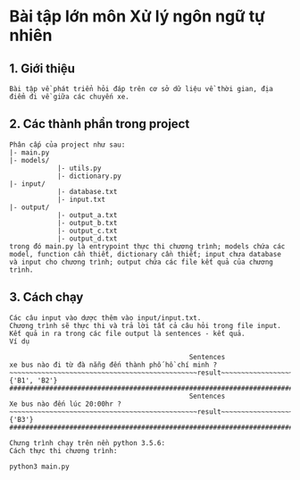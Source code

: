 # Bài tập lớn môn Xử lý ngôn ngữ tự nhiên
## 1. Giới thiệu
    Bài tập về phát triển hỏi đáp trên cơ sở dữ liệu về thời gian, địa điểm đi về giữa các chuyến xe.
## 2. Các thành phần trong project
    Phân cấp của project như sau:
    |- main.py
    |- models/   
                |- utils.py
                |- dictionary.py
    |- input/    
                |- database.txt
                |- input.txt
    |- output/
                |- output_a.txt
                |- output_b.txt
                |- output_c.txt
                |- output_d.txt
    trong đó main.py là entrypoint thực thi chương trình; models chứa các model, function cần thiết, dictionary cần thiết; input chưa database và input cho chương trình; output chứa các file kết quả của chương trình.

## 3. Cách chạy
    Các câu input vào dược thêm vào input/input.txt.
    Chương trình sẽ thực thi và trả lời tất cả câu hỏi trong file input. Kết quả in ra trong các file output là sentences - kết quả.
    Ví dụ
```
                                             Sentences                                              
xe bus nào đi từ đà nẵng đến thành phố hồ chí minh ?
~~~~~~~~~~~~~~~~~~~~~~~~~~~~~~~~~~~~~~~~~~~~~~~result~~~~~~~~~~~~~~~~~~~~~~~~~~~~~~~~~~~~~~~~~~~~~~~
{'B1', 'B2'}
####################################################################################################
                                             Sentences                                              
Xe bus nào đến lúc 20:00hr ?
~~~~~~~~~~~~~~~~~~~~~~~~~~~~~~~~~~~~~~~~~~~~~~~result~~~~~~~~~~~~~~~~~~~~~~~~~~~~~~~~~~~~~~~~~~~~~~~
{'B3'}
####################################################################################################
```
    
    Chưng trình chạy trên nền python 3.5.6:
    Cách thực thi chương trình:
`python3 main.py`
                
